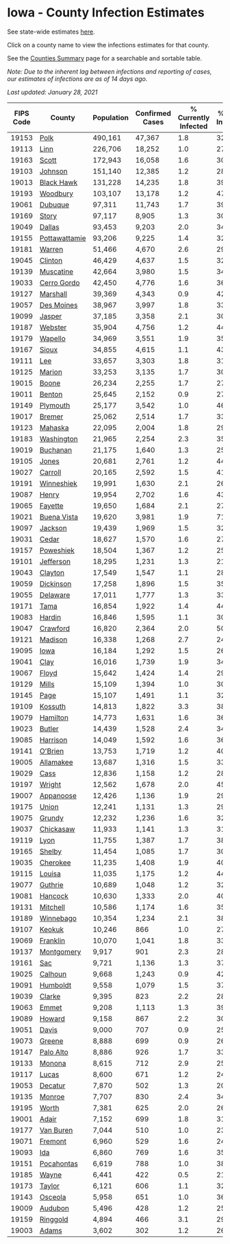 # Iowa - County Infection Estimates

See state-wide estimates [here](/infections/us-ia).

Click on a county name to view the infections estimates for that county.

See the [Counties Summary](/infections/summary-counties) page for a searchable and sortable table.

*Note: Due to the inherent lag between infections and reporting of cases, our estimates of infections are as of 14 days ago.*

*Last updated: January 28, 2021*

|   FIPS Code |                         County |   Population |   Confirmed Cases |   % Currently Infected |   % Total Infected |
|-------------|--------------------------------|--------------|-------------------|------------------------|--------------------|
|       19153 |                   [Polk](polk) |      490,161 |            47,367 |                    1.8 |               32.9 |
|       19113 |                   [Linn](linn) |      226,706 |            18,252 |                    1.0 |               27.4 |
|       19163 |                 [Scott](scott) |      172,943 |            16,058 |                    1.6 |               30.3 |
|       19103 |             [Johnson](johnson) |      151,140 |            12,385 |                    1.2 |               28.2 |
|       19013 |       [Black Hawk](black-hawk) |      131,228 |            14,235 |                    1.8 |               39.1 |
|       19193 |           [Woodbury](woodbury) |      103,107 |            13,178 |                    1.2 |               47.4 |
|       19061 |             [Dubuque](dubuque) |       97,311 |            11,743 |                    1.7 |               39.5 |
|       19169 |                 [Story](story) |       97,117 |             8,905 |                    1.3 |               30.0 |
|       19049 |               [Dallas](dallas) |       93,453 |             9,203 |                    2.0 |               34.1 |
|       19155 | [Pottawattamie](pottawattamie) |       93,206 |             9,225 |                    1.4 |               32.2 |
|       19181 |               [Warren](warren) |       51,466 |             4,670 |                    2.6 |               29.0 |
|       19045 |             [Clinton](clinton) |       46,429 |             4,637 |                    1.5 |               32.5 |
|       19139 |         [Muscatine](muscatine) |       42,664 |             3,980 |                    1.5 |               34.0 |
|       19033 |     [Cerro Gordo](cerro-gordo) |       42,450 |             4,776 |                    1.6 |               36.6 |
|       19127 |           [Marshall](marshall) |       39,369 |             4,343 |                    0.9 |               42.5 |
|       19057 |       [Des Moines](des-moines) |       38,967 |             3,997 |                    1.8 |               33.0 |
|       19099 |               [Jasper](jasper) |       37,185 |             3,358 |                    2.1 |               30.8 |
|       19187 |             [Webster](webster) |       35,904 |             4,756 |                    1.2 |               44.3 |
|       19179 |             [Wapello](wapello) |       34,969 |             3,551 |                    1.9 |               35.2 |
|       19167 |                 [Sioux](sioux) |       34,855 |             4,615 |                    1.1 |               43.8 |
|       19111 |                     [Lee](lee) |       33,657 |             3,303 |                    1.8 |               31.2 |
|       19125 |               [Marion](marion) |       33,253 |             3,135 |                    1.7 |               30.2 |
|       19015 |                 [Boone](boone) |       26,234 |             2,255 |                    1.7 |               27.6 |
|       19011 |               [Benton](benton) |       25,645 |             2,152 |                    0.9 |               27.7 |
|       19149 |           [Plymouth](plymouth) |       25,177 |             3,542 |                    1.0 |               46.6 |
|       19017 |               [Bremer](bremer) |       25,062 |             2,514 |                    1.7 |               33.5 |
|       19123 |             [Mahaska](mahaska) |       22,095 |             2,004 |                    1.8 |               29.2 |
|       19183 |       [Washington](washington) |       21,965 |             2,254 |                    2.3 |               35.2 |
|       19019 |           [Buchanan](buchanan) |       21,175 |             1,640 |                    1.3 |               25.2 |
|       19105 |                 [Jones](jones) |       20,681 |             2,761 |                    1.2 |               44.7 |
|       19027 |             [Carroll](carroll) |       20,165 |             2,592 |                    1.5 |               41.6 |
|       19191 |       [Winneshiek](winneshiek) |       19,991 |             1,630 |                    2.1 |               26.0 |
|       19087 |                 [Henry](henry) |       19,954 |             2,702 |                    1.6 |               43.9 |
|       19065 |             [Fayette](fayette) |       19,650 |             1,684 |                    2.1 |               27.5 |
|       19021 |     [Buena Vista](buena-vista) |       19,620 |             3,981 |                    1.9 |               71.1 |
|       19097 |             [Jackson](jackson) |       19,439 |             1,969 |                    1.5 |               32.7 |
|       19031 |                 [Cedar](cedar) |       18,627 |             1,570 |                    1.6 |               27.7 |
|       19157 |         [Poweshiek](poweshiek) |       18,504 |             1,367 |                    1.2 |               25.1 |
|       19101 |         [Jefferson](jefferson) |       18,295 |             1,231 |                    1.3 |               21.6 |
|       19043 |             [Clayton](clayton) |       17,549 |             1,547 |                    1.1 |               28.8 |
|       19059 |         [Dickinson](dickinson) |       17,258 |             1,896 |                    1.5 |               35.8 |
|       19055 |           [Delaware](delaware) |       17,011 |             1,777 |                    1.3 |               33.8 |
|       19171 |                   [Tama](tama) |       16,854 |             1,922 |                    1.4 |               44.1 |
|       19083 |               [Hardin](hardin) |       16,846 |             1,595 |                    1.1 |               30.7 |
|       19047 |           [Crawford](crawford) |       16,820 |             2,364 |                    2.0 |               50.1 |
|       19121 |             [Madison](madison) |       16,338 |             1,268 |                    2.7 |               24.3 |
|       19095 |                   [Iowa](iowa) |       16,184 |             1,292 |                    1.5 |               26.1 |
|       19041 |                   [Clay](clay) |       16,016 |             1,739 |                    1.9 |               34.9 |
|       19067 |                 [Floyd](floyd) |       15,642 |             1,424 |                    1.4 |               29.5 |
|       19129 |                 [Mills](mills) |       15,109 |             1,394 |                    1.0 |               30.0 |
|       19145 |                   [Page](page) |       15,107 |             1,491 |                    1.1 |               32.1 |
|       19109 |             [Kossuth](kossuth) |       14,813 |             1,822 |                    3.3 |               38.7 |
|       19079 |           [Hamilton](hamilton) |       14,773 |             1,631 |                    1.6 |               36.2 |
|       19023 |               [Butler](butler) |       14,439 |             1,528 |                    2.4 |               34.2 |
|       19085 |           [Harrison](harrison) |       14,049 |             1,592 |                    1.6 |               36.3 |
|       19141 |             [O'Brien](o'brien) |       13,753 |             1,719 |                    1.2 |               40.7 |
|       19005 |         [Allamakee](allamakee) |       13,687 |             1,316 |                    1.5 |               33.6 |
|       19029 |                   [Cass](cass) |       12,836 |             1,158 |                    1.2 |               28.8 |
|       19197 |               [Wright](wright) |       12,562 |             1,678 |                    2.0 |               45.0 |
|       19007 |         [Appanoose](appanoose) |       12,426 |             1,136 |                    1.9 |               29.6 |
|       19175 |                 [Union](union) |       12,241 |             1,131 |                    1.3 |               29.6 |
|       19075 |               [Grundy](grundy) |       12,232 |             1,236 |                    1.6 |               32.8 |
|       19037 |         [Chickasaw](chickasaw) |       11,933 |             1,141 |                    1.3 |               31.1 |
|       19119 |                   [Lyon](lyon) |       11,755 |             1,387 |                    1.7 |               38.1 |
|       19165 |               [Shelby](shelby) |       11,454 |             1,085 |                    1.7 |               30.6 |
|       19035 |           [Cherokee](cherokee) |       11,235 |             1,408 |                    1.9 |               40.2 |
|       19115 |               [Louisa](louisa) |       11,035 |             1,175 |                    1.2 |               44.1 |
|       19077 |             [Guthrie](guthrie) |       10,689 |             1,048 |                    1.2 |               32.5 |
|       19081 |             [Hancock](hancock) |       10,630 |             1,333 |                    2.0 |               40.3 |
|       19131 |           [Mitchell](mitchell) |       10,586 |             1,174 |                    1.6 |               35.8 |
|       19189 |         [Winnebago](winnebago) |       10,354 |             1,234 |                    2.1 |               38.3 |
|       19107 |               [Keokuk](keokuk) |       10,246 |               866 |                    1.0 |               27.6 |
|       19069 |           [Franklin](franklin) |       10,070 |             1,041 |                    1.8 |               33.8 |
|       19137 |       [Montgomery](montgomery) |        9,917 |               901 |                    2.3 |               28.5 |
|       19161 |                     [Sac](sac) |        9,721 |             1,136 |                    1.3 |               37.7 |
|       19025 |             [Calhoun](calhoun) |        9,668 |             1,243 |                    0.9 |               42.6 |
|       19091 |           [Humboldt](humboldt) |        9,558 |             1,079 |                    1.5 |               37.1 |
|       19039 |               [Clarke](clarke) |        9,395 |               823 |                    2.2 |               28.4 |
|       19063 |                 [Emmet](emmet) |        9,208 |             1,113 |                    1.3 |               39.1 |
|       19089 |               [Howard](howard) |        9,158 |               867 |                    2.2 |               30.4 |
|       19051 |                 [Davis](davis) |        9,000 |               707 |                    0.9 |               25.6 |
|       19073 |               [Greene](greene) |        8,888 |               699 |                    0.9 |               26.0 |
|       19147 |         [Palo Alto](palo-alto) |        8,886 |               926 |                    1.7 |               33.5 |
|       19133 |               [Monona](monona) |        8,615 |               712 |                    2.9 |               25.7 |
|       19117 |                 [Lucas](lucas) |        8,600 |               671 |                    1.2 |               24.5 |
|       19053 |             [Decatur](decatur) |        7,870 |               502 |                    1.3 |               20.2 |
|       19135 |               [Monroe](monroe) |        7,707 |               830 |                    2.4 |               34.3 |
|       19195 |                 [Worth](worth) |        7,381 |               625 |                    2.0 |               26.9 |
|       19001 |                 [Adair](adair) |        7,152 |               699 |                    1.8 |               31.4 |
|       19177 |         [Van Buren](van-buren) |        7,044 |               510 |                    1.0 |               23.7 |
|       19071 |             [Fremont](fremont) |        6,960 |               529 |                    1.6 |               24.2 |
|       19093 |                     [Ida](ida) |        6,860 |               769 |                    1.6 |               35.9 |
|       19151 |       [Pocahontas](pocahontas) |        6,619 |               788 |                    1.0 |               38.9 |
|       19185 |                 [Wayne](wayne) |        6,441 |               422 |                    0.5 |               21.2 |
|       19173 |               [Taylor](taylor) |        6,121 |               606 |                    1.1 |               32.6 |
|       19143 |             [Osceola](osceola) |        5,958 |               651 |                    1.0 |               36.6 |
|       19009 |             [Audubon](audubon) |        5,496 |               428 |                    1.2 |               25.1 |
|       19159 |           [Ringgold](ringgold) |        4,894 |               466 |                    3.1 |               29.1 |
|       19003 |                 [Adams](adams) |        3,602 |               302 |                    1.2 |               26.6 |